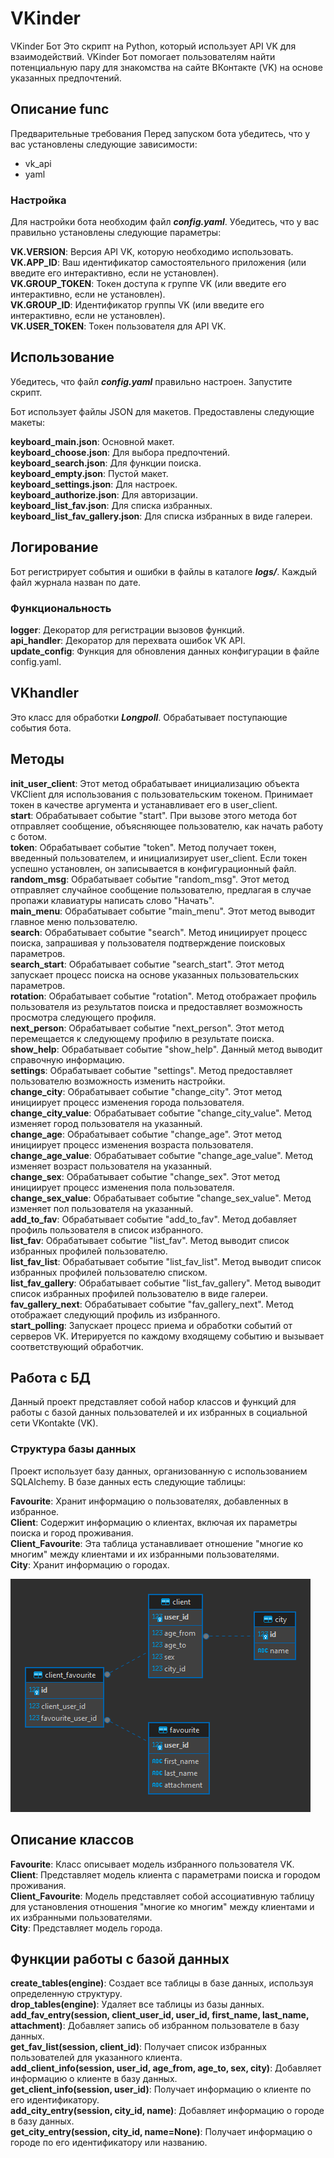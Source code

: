 # VKinder
VKinder Бот
Это скрипт на Python, который использует API VK для взаимодействий. VKinder Бот помогает пользователям найти потенциальную пару для знакомства на сайте ВКонтакте (VK) на основе указанных предпочтений.

## Описание func

Предварительные требования
Перед запуском бота убедитесь, что у вас установлены следующие зависимости:

* vk_api
* yaml


### Настройка

Для настройки бота необходим файл **_config.yaml_**. Убедитесь, что у вас правильно установлены следующие параметры:

**VK.VERSION**: Версия API VK, которую необходимо использовать.<br/>
**VK.APP_ID**: Ваш идентификатор самостоятельного приложения (или введите его интерактивно, если не установлен).<br/>
**VK.GROUP_TOKEN**: Токен доступа к группе VK (или введите его интерактивно, если не установлен).<br/>
**VK.GROUP_ID**: Идентификатор группы VK (или введите его интерактивно, если не установлен).<br/>
**VK.USER_TOKEN**: Токен пользователя для API VK.

## Использование

Убедитесь, что файл **_config.yaml_** правильно настроен.
Запустите скрипт.

Бот использует файлы JSON для макетов. Предоставлены следующие макеты:

**keyboard_main.json**: Основной макет.<br/>
**keyboard_choose.json**: Для выбора предпочтений.<br/>
**keyboard_search.json**: Для функции поиска.<br/>
**keyboard_empty.json**: Пустой макет.<br/>
**keyboard_settings.json**: Для настроек.<br/>
**keyboard_authorize.json**: Для авторизации.<br/>
**keyboard_list_fav.json**: Для списка избранных.<br/>
**keyboard_list_fav_gallery.json**: Для списка избранных в виде галереи.<br/>

## Логирование

Бот регистрирует события и ошибки в файлы в каталоге **_logs/_**. Каждый файл журнала назван по дате.

### Функциональность

**logger**: Декоратор для регистрации вызовов функций.<br/>
**api_handler**: Декоратор для перехвата ошибок VK API.<br/>
**update_config**: Функция для обновления данных конфигурации в файле config.yaml.<br/>

## VKhandler

Это класс для обработки **_Longpoll_**. Обрабатывает поступающие события бота.

## Методы

**init_user_client**: Этот метод обрабатывает инициализацию объекта VKClient для использования с пользовательским токеном. Принимает токен в качестве аргумента и устанавливает его в user_client.<br/>
**start**: Обрабатывает событие "start". При вызове этого метода бот отправляет сообщение, объясняющее пользователю, как начать работу с ботом.<br/>
**token**: Обрабатывает событие "token". Метод получает токен, введенный пользователем, и инициализирует user_client. Если токен успешно установлен, он записывается в конфигурационный файл.<br/>
**random_msg**: Обрабатывает событие "random_msg". Этот метод отправляет случайное сообщение пользователю, предлагая в случае пропажи клавиатуры написать слово "Начать".<br/>
**main_menu**: Обрабатывает событие "main_menu". Этот метод выводит главное меню пользователю.<br/>
**search**: Обрабатывает событие "search". Метод инициирует процесс поиска, запрашивая у пользователя подтверждение поисковых параметров.<br/>
**search_start**: Обрабатывает событие "search_start". Этот метод запускает процесс поиска на основе указанных пользовательских параметров.<br/>
**rotation**: Обрабатывает событие "rotation". Метод отображает профиль пользователя из результатов поиска и предоставляет возможность просмотра следующего профиля.<br/>
**next_person**: Обрабатывает событие "next_person". Этот метод перемещается к следующему профилю в результате поиска.<br/>
**show_help**: Обрабатывает событие "show_help". Данный метод выводит справочную информацию.<br/>
**settings**: Обрабатывает событие "settings". Метод предоставляет пользователю возможность изменить настройки.<br/>
**change_city**: Обрабатывает событие "change_city". Этот метод инициирует процесс изменения города пользователя.<br/>
**change_city_value**: Обрабатывает событие "change_city_value". Метод изменяет город пользователя на указанный.<br/>
**change_age**: Обрабатывает событие "change_age". Этот метод инициирует процесс изменения возраста пользователя.<br/>
**change_age_value**: Обрабатывает событие "change_age_value". Метод изменяет возраст пользователя на указанный.<br/>
**change_sex**: Обрабатывает событие "change_sex". Этот метод инициирует процесс изменения пола пользователя.<br/>
**change_sex_value**: Обрабатывает событие "change_sex_value". Метод изменяет пол пользователя на указанный.<br/>
**add_to_fav**: Обрабатывает событие "add_to_fav". Метод добавляет профиль пользователя в список избранного.<br/>
**list_fav**: Обрабатывает событие "list_fav". Метод выводит список избранных профилей пользователю.<br/>
**list_fav_list**: Обрабатывает событие "list_fav_list". Метод выводит список избранных профилей пользователю списком.<br/>
**list_fav_gallery**: Обрабатывает событие "list_fav_gallery". Метод выводит список избранных профилей пользователю в виде галереи.<br/>
**fav_gallery_next**: Обрабатывает событие "fav_gallery_next". Метод отображает следующий профиль из избранного.<br/>
**start_polling**: Запускает процесс приема и обработки событий от серверов VK. Итерируется по каждому входящему событию и вызывает соответствующий обработчик.<br/>

## Работа с БД

Данный проект представляет собой набор классов и функций для работы с базой данных пользователей и их избранных в социальной сети VKontakte (VK).

### Структура базы данных

Проект использует базу данных, организованную с использованием SQLAlchemy. В базе данных есть следующие таблицы:

**Favourite**: Хранит информацию о пользователях, добавленных в избранное.<br/>
**Client**: Содержит информацию о клиентах, включая их параметры поиска и город проживания.<br/>
**Client_Favourite**: Эта таблица устанавливает отношение "многие ко многим" между клиентами и их избранными пользователями.<br/>
**City**: Хранит информацию о городах.<br/>

![Диаграмма структуры базы данных](./img/db_diagram.png "Диаграмма структуры базы данных")

## Описание классов

**Favourite**: Класс описывает модель избранного пользователя VK.<br/>
**Client**: Представляет модель клиента с параметрами поиска и городом проживания.<br/>
**Client_Favourite**: Модель представляет собой ассоциативную таблицу для установления отношения "многие ко многим" между клиентами и их избранными пользователями.<br/>
**City**: Представляет модель города.<br/>

## Функции работы с базой данных

**create_tables(engine)**: Создает все таблицы в базе данных, используя определенную структуру.<br/>
**drop_tables(engine)**: Удаляет все таблицы из базы данных.<br/>
**add_fav_entry(session, client_user_id, user_id, first_name, last_name, attachment)**: Добавляет запись об избранном пользователе в базу данных.<br/>
**get_fav_list(session, client_id)**: Получает список избранных пользователей для указанного клиента.<br/>
**add_client_info(session, user_id, age_from, age_to, sex, city)**: Добавляет информацию о клиенте в базу данных.<br/>
**get_client_info(session, user_id)**: Получает информацию о клиенте по его идентификатору.<br/>
**add_city_entry(session, city_id, name)**: Добавляет информацию о городе в базу данных.<br/>
**get_city_entry(session, city_id, name=None)**: Получает информацию о городе по его идентификатору или названию.<br/>
